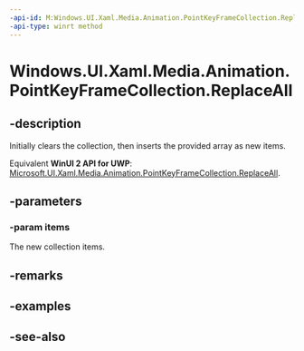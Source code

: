 ```yaml
---
-api-id: M:Windows.UI.Xaml.Media.Animation.PointKeyFrameCollection.ReplaceAll(Windows.UI.Xaml.Media.Animation.PointKeyFrame[])
-api-type: winrt method
---
```


<!-- Method syntax
public void ReplaceAll(Windows.UI.Xaml.Media.Animation.PointKeyFrame[] items)
-->

# Windows.UI.Xaml.Media.Animation.PointKeyFrameCollection.ReplaceAll

## -description
Initially clears the collection, then inserts the provided array as new items.

Equivalent **WinUI 2 API for UWP**: [Microsoft.UI.Xaml.Media.Animation.PointKeyFrameCollection.ReplaceAll](/windows/winui/api/microsoft.ui.xaml.media.animation.pointkeyframecollection.replaceall).

## -parameters
### -param items
The new collection items.

## -remarks

## -examples

## -see-also
